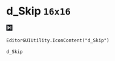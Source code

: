 # d_Skip `16x16`
<img src="/img/d_Skip.png" width=16 height=16>

``` CSharp
EditorGUIUtility.IconContent("d_Skip")
```
```
d_Skip
```
